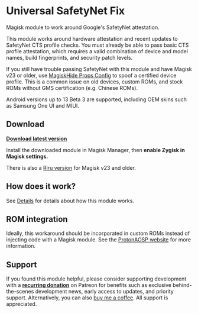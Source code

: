# Universal SafetyNet Fix

Magisk module to work around Google's SafetyNet attestation.

This module works around hardware attestation and recent updates to SafetyNet CTS profile checks. You must already be able to pass basic CTS profile attestation, which requires a valid combination of device and model names, build fingerprints, and security patch levels.

If you still have trouble passing SafetyNet with this module and have Magisk v23 or older, use [MagiskHide Props Config](https://github.com/Magisk-Modules-Repo/MagiskHidePropsConf) to spoof a certified device profile. This is a common issue on old devices, custom ROMs, and stock ROMs without GMS certification (e.g. Chinese ROMs).

Android versions up to 13 Beta 3 are supported, including OEM skins such as Samsung One UI and MIUI.

## Download

**[Download latest version](https://github.com/kdrag0n/safetynet-fix/releases)**

Install the downloaded module in Magisk Manager, then **enable Zygisk in Magisk settings.**

There is also a [Riru version](https://github.com/kdrag0n/safetynet-fix/releases/tag/v2.1.3) for Magisk v23 and older.

## How does it work?

See [Details](docs/details.md) for details about how this module works.

## ROM integration

Ideally, this workaround should be incorporated in custom ROMs instead of injecting code with a Magisk module. See the [ProtonAOSP website](https://protonaosp.org/developers/details/safetynet) for more information.

## Support

If you found this module helpful, please consider supporting development with a **[recurring donation](https://patreon.com/kdrag0n)** on Patreon for benefits such as exclusive behind-the-scenes development news, early access to updates, and priority support. Alternatively, you can also [buy me a coffee](https://paypal.me/kdrag0ndonate). All support is appreciated.
